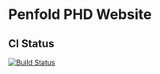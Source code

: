 # Penfold PHD Website

## CI Status 
[![Build Status](https://travis-ci.org/ncastilho/penfold-site.svg?branch=master)](https://travis-ci.org/ncastilho/penfold-site)
